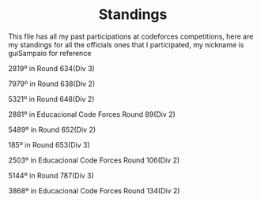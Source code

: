 <div align="center">
  <h1>Standings</h1>
</div>
<p>This file has all my past participations at codeforces competitions, here are my standings for all the officials ones that I participated, my nickname is guiSampaio for reference<p>
<p>2819º in Round 634(Div 3)<p>
<p>7979º in Round 638(Div 2)<p>
<p>5321º in Round 648(Div 2)<p>
<p>2881º in Educacional Code Forces Round 89(Div 2)<p>
<p>5489º in Round 652(Div 2)<p>
<p>185º in Round 653(Div 3)<p>
<p>2503º in Educacional Code Forces Round 106(Div 2)<p>
<p>5144º in Round 787(Div 3)<p>
<p>3868º in Educacional Code Forces Round 134(Div 2)<p>
